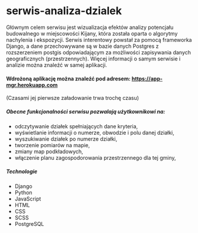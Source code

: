 # serwis-analiza-dzialek

Głównym celem serwisu jest wizualizacja efektów analizy potencjału budowalnego w miejscowości Kijany, która została oparta o algorytmy  nachylenia i ekspozycji. Serwis interentowy powstał za pomocą frameworka Django, a dane przechowywane są w bazie danych Postgres z rozszerzeniem postgis odpowiadającym za możliwości zapisywania danych geograficznych (przestrzennych). Więcej informacji o samym serwisie i analizie można znaleźć w samej aplikacji.

####  Wdrożoną aplikację można znaleźć pod adresem: https://app-mgr.herokuapp.com
(Czasami jej pierwsze załadowanie trwa trochę czasu)

##### Obecne funkcjonalności serwisu pozwalają użytkownikowi na:
- odczytywanie działek spełniających dane kryteria, 
- wyświetlanie informacji o numerze, obwodzie i polu danej działki, 
- wyszukiwanie działek po numerze działki, 
- tworzenie pomiarów na mapie, 
- zmiany map podkładowych, 
- włączenie planu zagospodorowania przestrzennego dla tej gminy, 

##### Technologie
- Django
- Python
- JavaScript
- HTML
- CSS
- SCSS
- PostgreSQL
